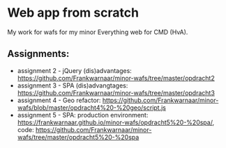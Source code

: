 # Web app from scratch

My work for wafs for my minor Everything web for CMD (HvA).

## Assignments:
+ assignment 2 - jQuery (dis)advantages: https://github.com/Frankwarnaar/minor-wafs/tree/master/opdracht2
+ assignment 3 - SPA (dis)advangtages: https://github.com/Frankwarnaar/minor-wafs/tree/master/opdracht3
+ assignment 4 - Geo refactor: https://github.com/Frankwarnaar/minor-wafs/blob/master/opdracht4%20-%20geo/script.js
+ assignment 5 - SPA: production environment: https://frankwarnaar.github.io/minor-wafs/opdracht5%20-%20spa/, code: https://github.com/Frankwarnaar/minor-wafs/tree/master/opdracht5%20-%20spa
